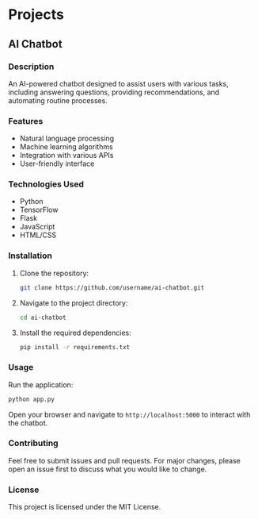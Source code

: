 # Projects

## AI Chatbot

### Description
An AI-powered chatbot designed to assist users with various tasks, including answering questions, providing recommendations, and automating routine processes.

### Features
- Natural language processing
- Machine learning algorithms
- Integration with various APIs
- User-friendly interface

### Technologies Used
- Python
- TensorFlow
- Flask
- JavaScript
- HTML/CSS

### Installation
1. Clone the repository:
    ```bash
    git clone https://github.com/username/ai-chatbot.git
    ```
2. Navigate to the project directory:
    ```bash
    cd ai-chatbot
    ```
3. Install the required dependencies:
    ```bash
    pip install -r requirements.txt
    ```

### Usage
Run the application:
```bash
python app.py
```
Open your browser and navigate to `http://localhost:5000` to interact with the chatbot.

### Contributing
Feel free to submit issues and pull requests. For major changes, please open an issue first to discuss what you would like to change.

### License
This project is licensed under the MIT License.
